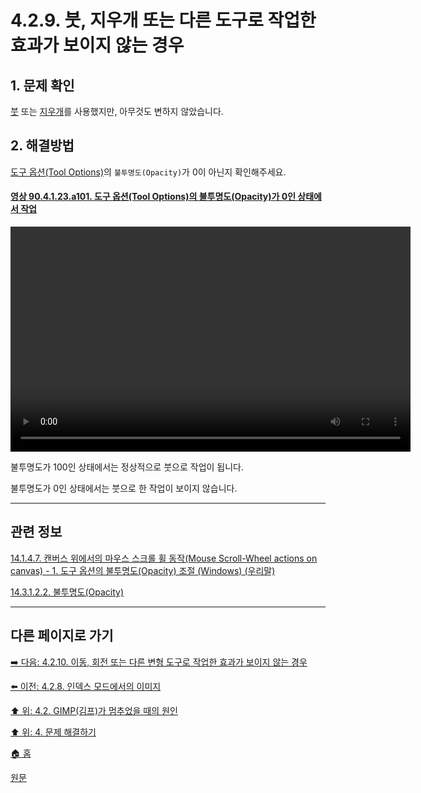 # 4.2.9. 붓, 지우개 또는 다른 도구로 작업한 효과가 보이지 않는 경우

<a id="04-02-09-s1"></a>

## 1. 문제 확인
[붓](./14-03-07-00-paintbrush.md) 또는 [지우개](./14-03-09-00-eraser.md)를 사용했지만, 아무것도 변하지 않았습니다.

<a id="04-02-09-s2"></a>

## 2. 해결방법
[도구 옵션(Tool Options)](./14-01-04-00-tool-options.md)의 `불투명도(Opacity)`가 0이 아닌지 확인해주세요.

<a id="90-04-01-23-a101"></a>

#### [영상 90.4.1.23.a101. 도구 옵션(Tool Options)의 불투명도(Opacity)가 0인 상태에서 작업](./90-04-0001-023-paintbrush.md#90-04-01-23-a101)
<video controls="controls" width="640" height="360" environment="MacOS:Sonoma 14.2.1 GIMP 2.10.36" src="https://github.com/wonder13662/gimp/assets/15767104/848ebe82-a4d8-44a4-9c99-f6c00c7870b4"></video>

불투명도가 100인 상태에서는 정상적으로 붓으로 작업이 됩니다. 

불투명도가 0인 상태에서는 붓으로 한 작업이 보이지 않습니다.

***

## 관련 정보

[14.1.4.7. 캔버스 위에서의 마우스 스크롤 휠 동작(Mouse Scroll-Wheel actions on canvas) - 1. 도구 옵션의 불투명도(Opacity) 조절 (Windows) (우리말)](./14-01-04-07-mouse_scroll_wheel_actions_on_canvas.md#14-01-04-07-s1)

[14.3.1.2.2. 불투명도(Opacity)](./14-03-01-02-02-opacity.md)

***

## 다른 페이지로 가기

[➡️ 다음: 4.2.10. 이동, 회전 또는 다른 변형 도구로 작업한 효과가 보이지 않는 경우](./04-02-10-no-visible-effect-when-trying-to-use-the-move-tool-rotate-or-other-transform-tool.md)

[⬅️ 이전: 4.2.8. 인덱스 모드에서의 이미지](./04-02-08-the-image-is-in-indexed-color-mode.md)

[⬆️ 위: 4.2. GIMP(김프)가 멈추었을 때의 원인](./04-02-00-common-causes-of-gimp-non-responsiveness.md)

[⬆️ 위: 4. 문제 해결하기](./04-00-what-to-do-if-you-are-stuck.md)

[🏠 홈](./00-home.md)

[원문](https://docs.gimp.org/2.10/ko/gimp-stuck-tool-opacity.html)

